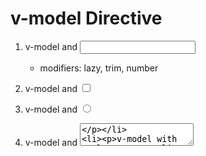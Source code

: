 # v-model Directive

1. v-model and <input />
    - modifiers: lazy, trim, number

2. v-model and <input type="checkbox" />
    
3. v-model and <input type="radio" />

4. v-model and <textarea>

5. v-model with <select />
